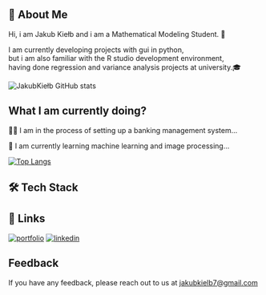 ## 🚀 About Me
Hi, i am Jakub Kiełb and i am a  Mathematical Modeling Student. 🧮

I am currently developing projects with gui in python,\
but i am also familiar with the R studio development environment,\
 having done regression and variance analysis projects at university.🎓


![JakubKiełb GitHub stats](https://github-readme-stats.vercel.app/api?username=Thizz00&show_icons=true&theme=radical)


## What I am currently doing?
👩‍💻 I am in the process of setting up a banking management system...

🧠 I am currently learning machine learning and image processing...



[![Top Langs](https://github-readme-stats.vercel.app/api/top-langs/?username=Thizz00&langs_count=8)](https://github.com/Thizz00/github-readme-stats)

## 🛠  Tech Stack


## 🔗 Links
[![portfolio](https://img.shields.io/badge/my_portfolio-000?style=for-the-badge&logo=ko-fi&logoColor=white)](https://jakubkielb.netlify.app)
[![linkedin](https://img.shields.io/badge/linkedin-0A66C2?style=for-the-badge&logo=linkedin&logoColor=white)](https://www.linkedin.com/in/jakub-kiełb/)




## Feedback

If you have any feedback, please reach out to us at  jakubkielb7@gmail.com
